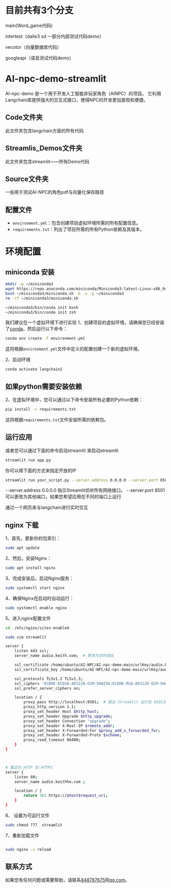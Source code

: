 # 目前共有3个分支
main(Word_game代码)

intertest（dalle3 sd 一部分内部测试代码demo）

vecotor（向量数据库代码）

googleapi（语音测试代码demo）

# AI-npc-demo-streamlit

AI-npc-demo 是一个用于开发人工智能非玩家角色（AINPC）的项目。
它利用Langchain库提供强大的交互式接口，使得NPC的开发更加直观和便捷。

## Code文件夹
此文件夹包含langchain方面的所有代码
## Streamlis_Demos文件夹
此文件夹包含streamlit——所有Demo代码
## Source文件夹
一些用于测试AI-NPC的角色pdf与向量化保存路径

## 配置文件
- `environment.yml`：包含创建项目虚拟环境所需的所有配置信息。
- `requirements.txt`：列出了项目所需的所有Python依赖及其版本。

# 环境配置
## miniconda 安装
```bash
mkdir -p ~/miniconda3
wget https://repo.anaconda.com/miniconda/Miniconda3-latest-Linux-x86_64.sh -O ~/miniconda3/miniconda.sh
bash ~/miniconda3/miniconda.sh -b -u -p ~/miniconda3
rm -rf ~/miniconda3/miniconda.sh

~/miniconda3/bin/conda init bash
~/miniconda3/bin/conda init zsh

```
我们建议在一个虚拟环境下进行实验
1、创建项目的虚拟环境，请确保您已经安装了[conda](https://docs.conda.io/en/latest/)，然后运行以下命令：

```bash
conda env create -f environment.yml
```

这将根据`environment.yml`文件中定义的配置创建一个新的虚拟环境。

2、启动环境

```bash
conda activate langchain2
```

## 如果python需要安装依赖

2、在虚拟环境中，您可以通过以下命令安装所有必要的Python依赖：

```bash
pip install -r requirements.txt
```

这将根据`requirements.txt`文件安装所需的依赖包。

## 运行应用
或者您可以通过下面的命令启动streamlit 来启动streamlit

```bash
streamlit run app.py
```
你可以用下面的方式来指定开放的IP
```bash
streamlit run your_script.py --server.address 0.0.0.0 --server.port 8501
```

--server.address 0.0.0.0 指示Streamlit侦听所有网络接口。
--server.port 8501 可以更改为其他端口，如果您希望应用在不同的端口上运行

通过一个网页来与langchain进行实时交互




## nginx 下载

1、首先，更新你的包索引：
```bash
sudo apt update
```

2、然后，安装Nginx：

```bash
sudo apt install nginx
```

3、完成安装后，启动Nginx服务：

```bash
sudo systemctl start nginx
```

4、确保Nginx在启动时自动运行：

```bash
sudo systemctl enable nginx
```

5、进入nginx配置文件
```bash
cd  /etc/nginx/sites-enabled

sudo vim streamlit
```
```bash
server {
    listen 443 ssl;
    server_name audio.keith.com;  # 更改为您的域名

    ssl_certificate /home/ubuntu/AI-NPC/AI-npc-demo-main/urlKey/audio.keithhe.com.pem;  # 指向您的 SSL 证书文件
    ssl_certificate_key /home/ubuntu/AI-NPC/AI-npc-demo-main/urlKey/audio.keithhe.com.key;  # 指向您的私钥文件

    ssl_protocols TLSv1.2 TLSv1.3;
    ssl_ciphers 'ECDHE-ECDSA-AES128-GCM-SHA256:ECDHE-RSA-AES128-GCM-SHA256:ECDHE-ECDSA-AES256-GCM-SHA384:ECDHE-RSA-AES256-GCM-SHA384';
    ssl_prefer_server_ciphers on;

    location / {
        proxy_pass http://localhost:8501;  # 假设 Streamlit 运行在 8501端口
        proxy_http_version 1.1;
        proxy_set_header Host $http_host;
        proxy_set_header Upgrade $http_upgrade;
        proxy_set_header Connection "upgrade";
        proxy_set_header X-Real-IP $remote_addr;
        proxy_set_header X-Forwarded-For $proxy_add_x_forwarded_for;
        proxy_set_header X-Forwarded-Proto $scheme;
        proxy_read_timeout 86400;
    }
}



# 重定向 HTTP 到 HTTPS
server {
    listen 80;
    server_name audio.keithhe.com ;

    location / {
        return 301 https://$host$request_uri;
    }
}
```


6、 设置为可运行文件
```bash
sudo chmod 777  streamlit
```
7、重新加载文件
```bash

sudo nginx -s reload
```
## 联系方式

如果您有任何问题或需要帮助，请联系<848787675@qq.com>。
```

